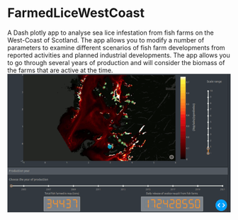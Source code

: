 # FarmedLiceWestCoast
A Dash plotly app to analyse sea lice infestation from fish farms on the West-Coast of Scotland.
The app allows you to modify a number of parameters to examine different scenarios of fish farm developments from reported activities and planned industrial developments.
The app allows you to go through several years of production and will consider the biomass of the farms that are active at the time.
![gif of timelapse](app/assets/timelapse_LR.gif)
